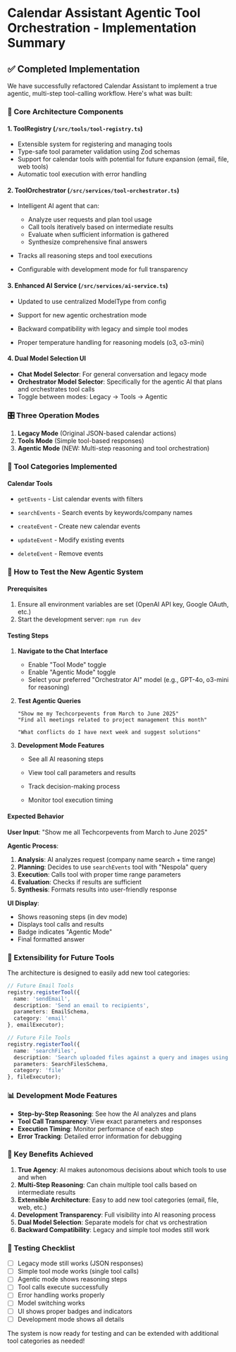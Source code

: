 # Calendar Assistant Agentic Tool Orchestration - Implementation Summary

## ✅ Completed Implementation

We have successfully refactored Calendar Assistant to implement a true agentic, multi-step tool-calling workflow. Here's what was built:

### 🧠 Core Architecture Components

#### 1. **ToolRegistry** (`/src/tools/tool-registry.ts`)

- Extensible system for registering and managing tools
- Type-safe tool parameter validation using Zod schemas
- Support for calendar tools with potential for future expansion (email, file, web tools)
- Automatic tool execution with error handling

#### 2. **ToolOrchestrator** (`/src/services/tool-orchestrator.ts`)

- Intelligent AI agent that can:
  - Analyze user requests and plan tool usage
  - Call tools iteratively based on intermediate results
  - Evaluate when sufficient information is gathered
  - Synthesize comprehensive final answers

- Tracks all reasoning steps and tool executions
- Configurable with development mode for full transparency

#### 3. **Enhanced AI Service** (`/src/services/ai-service.ts`)

- Updated to use centralized ModelType from config
- Support for new agentic orchestration mode
- Backward compatibility with legacy and simple tool modes

- Proper temperature handling for reasoning models (o3, o3-mini)

#### 4. **Dual Model Selection UI**

- **Chat Model Selector**: For general conversation and legacy mode
- **Orchestrator Model Selector**: Specifically for the agentic AI that plans and orchestrates tool calls
- Toggle between modes: Legacy → Tools → Agentic

### 🎛️ Three Operation Modes

1. **Legacy Mode** (Original JSON-based calendar actions)
2. **Tools Mode** (Simple tool-based responses)
3. **Agentic Mode** (NEW: Multi-step reasoning and tool orchestration)

### 🔧 Tool Categories Implemented

#### Calendar Tools

- `getEvents` - List calendar events with filters
- `searchEvents` - Search events by keywords/company names
- `createEvent` - Create new calendar events
- `updateEvent` - Modify existing events

- `deleteEvent` - Remove events

### 🚀 How to Test the New Agentic System

#### Prerequisites

1. Ensure all environment variables are set (OpenAI API key, Google OAuth, etc.)
2. Start the development server: `npm run dev`

#### Testing Steps

1. **Navigate to the Chat Interface**
   - Enable "Tool Mode" toggle
   - Enable "Agentic Mode" toggle
   - Select your preferred "Orchestrator AI" model (e.g., GPT-4o, o3-mini for reasoning)

2. **Test Agentic Queries**

   ```
   "Show me my Techcorpevents from March to June 2025"
   "Find all meetings related to project management this month"

   "What conflicts do I have next week and suggest solutions"
   ```

3. **Development Mode Features**
   - See all AI reasoning steps
   - View tool call parameters and results
   - Track decision-making process

   - Monitor tool execution timing

#### Expected Behavior

**User Input**: "Show me all Techcorpevents from March to June 2025"

**Agentic Process**:

1. **Analysis**: AI analyzes request (company name search + time range)
2. **Planning**: Decides to use `searchEvents` tool with "Nespola" query
3. **Execution**: Calls tool with proper time range parameters
4. **Evaluation**: Checks if results are sufficient
5. **Synthesis**: Formats results into user-friendly response

**UI Display**:

- Shows reasoning steps (in dev mode)
- Displays tool calls and results
- Badge indicates "Agentic Mode"
- Final formatted answer

### 🔄 Extensibility for Future Tools

The architecture is designed to easily add new tool categories:

```typescript
// Future Email Tools
registry.registerTool({
  name: 'sendEmail',
  description: 'Send an email to recipients',
  parameters: EmailSchema,
  category: 'email'
}, emailExecutor);

// Future File Tools
registry.registerTool({
  name: 'searchFiles',
  description: 'Search uploaded files against a query and images using LLM',
  parameters: SearchFilesSchema,
  category: 'file'
}, fileExecutor);
```

### 📊 Development Mode Features

- **Step-by-Step Reasoning**: See how the AI analyzes and plans
- **Tool Call Transparency**: View exact parameters and responses
- **Execution Timing**: Monitor performance of each step
- **Error Tracking**: Detailed error information for debugging

### 🎯 Key Benefits Achieved

1. **True Agency**: AI makes autonomous decisions about which tools to use and when
2. **Multi-Step Reasoning**: Can chain multiple tool calls based on intermediate results
3. **Extensible Architecture**: Easy to add new tool categories (email, file, web, etc.)
4. **Development Transparency**: Full visibility into AI reasoning process
5. **Dual Model Selection**: Separate models for chat vs orchestration
6. **Backward Compatibility**: Legacy and simple tool modes still work

### 🐛 Testing Checklist

- [ ] Legacy mode still works (JSON responses)
- [ ] Simple tool mode works (single tool calls)
- [ ] Agentic mode shows reasoning steps
- [ ] Tool calls execute successfully
- [ ] Error handling works properly
- [ ] Model switching works
- [ ] UI shows proper badges and indicators
- [ ] Development mode shows all details

The system is now ready for testing and can be extended with additional tool categories as needed!
